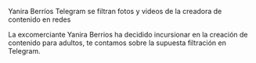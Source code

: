 Yanira Berríos Telegram se filtran fotos y videos de la creadora de contenido en redes

La excomerciante Yanira Berrios ha decidido incursionar en la creación de contenido para adultos, te contamos sobre la supuesta filtración en Telegram.
